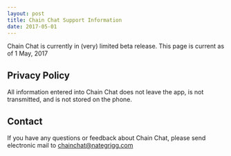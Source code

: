 ```yaml
---
layout: post
title: Chain Chat Support Information
date: 2017-05-01
---
```


Chain Chat is currently in (very) limited beta release.
This page is current as of 1 May, 2017

## Privacy Policy

All information entered into Chain Chat does not leave the app, is not transmitted, and is not stored on the phone.

## Contact
If you have any questions or feedback about Chain Chat, please send electronic mail to chainchat@nategrigg.com

